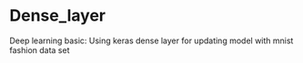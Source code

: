 # Dense_layer

Deep learning basic: Using keras dense layer for updating model with mnist fashion data set
